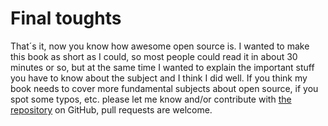 # Final toughts

That´s it, now you know how awesome open source is. I wanted to make this book as short as I could, so most people could read it in about 30 minutes or so, but at the same time I wanted to explain the important stuff you have to know about the subject and I think I did well. If you think my book needs to cover more fundamental subjects about open source, if you spot some typos, etc.  please let me know and/or contribute with [the repository]() on GitHub, pull requests are welcome.
